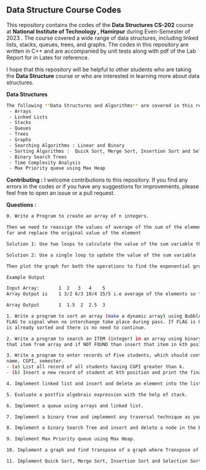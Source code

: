 
## **Data Structure Course Codes**

This repository contains the codes of the **Data Structures CS-202** course at **National Institute of Technology , Hamirpur** during Even-Semester of 2023 . 
The course covered a wide range of data structures, including linked lists, stacks, queues, trees, and graphs. 
The codes in this repository are written in C++ and are accompanied by unit tests along with pdf of the Lab Report for in Latex for reference.

I hope that this repository will be helpful to other students who are taking the **Data Structure** course or who are interested in learning more about data structures.

**Data Structures**
```sh
The following **Data Structures and Algorithms** are covered in this repository:
 - Arrays
 - Linked Lists
 - Stacks
 - Queues
 - Trees
 - Graphs
 - Searching Algorithms : Linear and Binary
 - Sorting Algorithms :  Quick Sort, Merge Sort, Insertion Sort and Selection Sort
 - Binary Search Trees
 - Time Complexity Analysis
 - Max Priority queue using Max Heap
 ```


**Contributing :**
I welcome contributions to this repository. If you find any errors in the codes or if you have any suggestions for improvements, please feel free to open an issue or a pull request.

**Questions :**
```sh
0. Write a Program to create an array of n integers.

Then we need to reassign the values of average of the sum of the elements so
far and replace the original value of the element

Solution 1: Use two loops to calculate the value of the sum variable then assign each time.

Solution 2: Use a single loop to update the value of the sum variable

Then plot the graph for both the operations to find the exponential growth.
```

```sh
Example Output

Input Array:       1  2   3   4    5
Array Output is    1 3/2 6/3 10/4 15/5 i.e average of the elements so far.

Array Output       1  1.5  2  2.5  3
```

```sh
1. Write a program to sort an array (make a dynamic array) using Bubble sort. Use 1-bit variable
FLAG to signal when no interchange take place during pass. If FLAG is 0 after any pass, then list
is already sorted and there is no need to continue.
```

```sh
2. Write a program to search an ITEM (integer) in an array using binary search, if FOUND then delete 
that item from array and if NOT FOUND than insert that item in kth position (Input “k” from user).
```

```sh
3. Write a program to enter records of Five students, which should contain fields like roll No., 
name, CGPI, semester. 
- (a) List all record of all students having CGPI greater than k. 
- (b) Insert a new record of student at kth position and print the final record.
```

```sh
4. Implement linked list and insert and delete an element into the list.
```
```sh
5. Evaluate a postfix algebraic expression with the help of stack.
```
```sh
6. Implement a queue using arrays and linked list.
```
```sh
7. Implement a binary tree and implement any traversal technique as you like.
```
```sh
8. Implement a binary Search Tree and insert and delete a node in the BST.
```
```sh
9. Implement Max Priority queue using Max Heap.
```
```sh
10. Implement a graph and find transpose of a graph where Transpose of a directed graph G is another directed graph on the same set of vertices with all of the edges reversed compared to the orientation of the corresponding edges in G. That is, if G contains an edge (u, v) then the converse/transpose/reverse of G contains an edge (v, u) and vice versa. Implement it with the help of adjacency list and adjacency matrix.
```
```sh
11. Implement Quick Sort, Merge Sort, Insertion Sort and Selection Sort.
```
